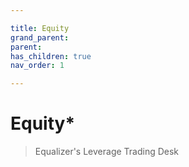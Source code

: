 ```yaml
---

title: Equity
grand_parent:
parent: 
has_children: true
nav_order: 1

---
```


# **Equity***
> Equalizer's Leverage Trading Desk
